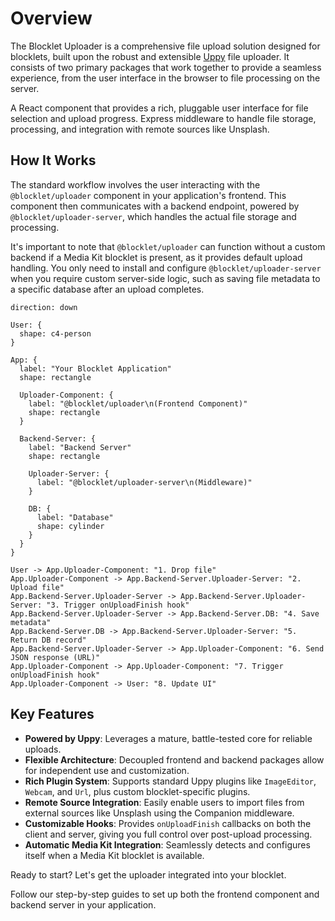 # Overview

The Blocklet Uploader is a comprehensive file upload solution designed for blocklets, built upon the robust and extensible [Uppy](https://uppy.io/) file uploader. It consists of two primary packages that work together to provide a seamless experience, from the user interface in the browser to file processing on the server.

<x-cards>
  <x-card data-title="@blocklet/uploader (Frontend)" data-icon="lucide:upload-cloud" data-href="/getting-started/frontend-setup">
    A React component that provides a rich, pluggable user interface for file selection and upload progress.
  </x-card>
  <x-card data-title="@blocklet/uploader-server (Backend)" data-icon="lucide:server" data-href="/getting-started/backend-setup">
    Express middleware to handle file storage, processing, and integration with remote sources like Unsplash.
  </x-card>
</x-cards>

## How It Works

The standard workflow involves the user interacting with the `@blocklet/uploader` component in your application's frontend. This component then communicates with a backend endpoint, powered by `@blocklet/uploader-server`, which handles the actual file storage and processing.

It's important to note that `@blocklet/uploader` can function without a custom backend if a Media Kit blocklet is present, as it provides default upload handling. You only need to install and configure `@blocklet/uploader-server` when you require custom server-side logic, such as saving file metadata to a specific database after an upload completes.

```d2 Basic Upload Flow
direction: down

User: { 
  shape: c4-person 
}

App: {
  label: "Your Blocklet Application"
  shape: rectangle

  Uploader-Component: {
    label: "@blocklet/uploader\n(Frontend Component)"
    shape: rectangle
  }

  Backend-Server: {
    label: "Backend Server"
    shape: rectangle

    Uploader-Server: {
      label: "@blocklet/uploader-server\n(Middleware)"
    }

    DB: {
      label: "Database"
      shape: cylinder
    }
  }
}

User -> App.Uploader-Component: "1. Drop file"
App.Uploader-Component -> App.Backend-Server.Uploader-Server: "2. Upload file"
App.Backend-Server.Uploader-Server -> App.Backend-Server.Uploader-Server: "3. Trigger onUploadFinish hook"
App.Backend-Server.Uploader-Server -> App.Backend-Server.DB: "4. Save metadata"
App.Backend-Server.DB -> App.Backend-Server.Uploader-Server: "5. Return DB record"
App.Backend-Server.Uploader-Server -> App.Uploader-Component: "6. Send JSON response (URL)"
App.Uploader-Component -> App.Uploader-Component: "7. Trigger onUploadFinish hook"
App.Uploader-Component -> User: "8. Update UI"
```

## Key Features

*   **Powered by Uppy**: Leverages a mature, battle-tested core for reliable uploads.
*   **Flexible Architecture**: Decoupled frontend and backend packages allow for independent use and customization.
*   **Rich Plugin System**: Supports standard Uppy plugins like `ImageEditor`, `Webcam`, and `Url`, plus custom blocklet-specific plugins.
*   **Remote Source Integration**: Easily enable users to import files from external sources like Unsplash using the Companion middleware.
*   **Customizable Hooks**: Provides `onUploadFinish` callbacks on both the client and server, giving you full control over post-upload processing.
*   **Automatic Media Kit Integration**: Seamlessly detects and configures itself when a Media Kit blocklet is available.

Ready to start? Let's get the uploader integrated into your blocklet.

<x-card data-title="Getting Started" data-icon="lucide:rocket" data-href="/getting-started" data-cta="Start the Guide">
  Follow our step-by-step guides to set up both the frontend component and backend server in your application.
</x-card>